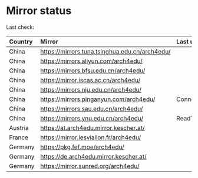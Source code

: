 <script src="./time.js"></script>
# Mirror status
Last check: <script type="text/javascript">localize(1675392669.8416524);</script>

|Country|Mirror|Last update|
|:------|:-----|:----------|
|China|https://mirrors.tuna.tsinghua.edu.cn/arch4edu/|<script type="text/javascript">localize(1675320267);</script>|
|China|https://mirrors.aliyun.com/arch4edu/|<script type="text/javascript">localize(1675320267);</script>|
|China|https://mirrors.bfsu.edu.cn/arch4edu/|<script type="text/javascript">localize(1675320267);</script>|
|China|https://mirror.iscas.ac.cn/arch4edu/|<script type="text/javascript">localize(1675320267);</script>|
|China|https://mirrors.nju.edu.cn/arch4edu/|<script type="text/javascript">localize(1675320267);</script>|
|China|https://mirrors.pinganyun.com/arch4edu/|ConnectionError|
|China|https://mirrors.sau.edu.cn/arch4edu/|<script type="text/javascript">localize(1673850842);</script>|
|China|https://mirrors.ynu.edu.cn/arch4edu/|ReadTimeout|
|Austria|https://at.arch4edu.mirror.kescher.at/|<script type="text/javascript">localize(1675320267);</script>|
|France|https://mirror.lesviallon.fr/arch4edu/|<script type="text/javascript">localize(1674153500);</script>|
|Germany|https://pkg.fef.moe/arch4edu/|<script type="text/javascript">localize(1675320267);</script>|
|Germany|https://de.arch4edu.mirror.kescher.at/|<script type="text/javascript">localize(1675320267);</script>|
|Germany|https://mirror.sunred.org/arch4edu/|<script type="text/javascript">localize(1675320267);</script>|

<script src="./tablefilter/tablefilter.js"></script>
<script src="./table.js"></script>